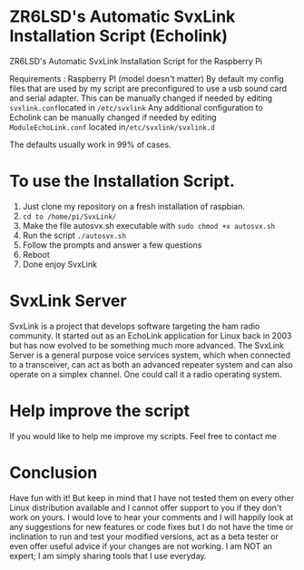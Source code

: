 # ZR6LSD's Automatic SvxLink Installation Script (Echolink)

 ZR6LSD's Automatic SvxLink Installation Script for the Raspberry Pi

Requirements :
Raspberry PI (model doesn't matter)
By default my config files that are used by my script are preconfigured to use a usb sound card and serial adapter.
This can be manually changed if needed by editing ```svxlink.conf```located in ```/etc/svxlink```
Any additional configuration to Echolink can be manually changed if needed by editing ```ModuleEchoLink.conf``` located in```/etc/svxlink/svxlink.d```

The defaults usually work in 99% of cases.


# To use the Installation Script.

1. Just clone my repository on a fresh installation of raspbian.
2. ```cd to /home/pi/SvxLink/``` 
3. Make the file autosvx.sh executable with ```sudo chmod +x autosvx.sh ```
4. Run the script ```./autosvx.sh```
5. Follow the prompts and answer a few questions
6. Reboot
7. Done enjoy SvxLink

# SvxLink Server

SvxLink is a project that develops software targeting the ham radio community. It started out as an EchoLink application for Linux back in 2003 but has now evolved to be something much more advanced.
The SvxLink Server is a general purpose voice services system, which when connected to a transceiver, can act as both an advanced repeater system and can also operate on a simplex channel. One could call it a radio operating system.

# Help improve the script 

If you would like to help me improve my scripts. Feel free to contact me


# Conclusion

Have fun with it! But keep in mind that I have not tested them on every other Linux distribution available and I cannot offer support to you if they don't work on yours. I would love to hear your comments and I will happily look at any suggestions for new features or code fixes but I do not have the time or inclination to run and test your modified versions, act as a beta tester or even offer useful advice if your changes are not working. I am NOT an expert; I am simply sharing tools that I use everyday.









